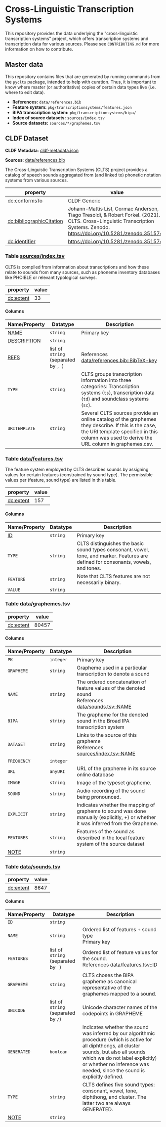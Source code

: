 # Cross-Linguistic Transcription Systems

This repository provides the data underlying the "cross-linguistic transcription systems" project, which offers transcription systems and transcription data for various sources. Please see `CONTRIBUTING.md` for more information on how to contribute.


## Master data

This repository contains files that are generated by running commands from the
`pyclts` package, intended to help with curation.
Thus, it is important to know where master (or authoritative) copies of certain
data types live (i.e. where to edit data).

- **References:** `data/references.bib`
- **Feature system:** `pkg/transcriptionsystems/features.json`
- **BIPA transcription system:** `pkg/transcriptionsystems/bipa/`
- **Index of source datasets:** `sources/index.tsv`
- **Source datasets:** `sources/*/graphemes.tsv`


## CLDF Dataset

**CLDF Metadata**: [cldf-metadata.json](./cldf-metadata.json)

**Sources**: [data/references.bib](./data/references.bib)

The Cross-Linguistic Transcription Systems (CLTS) project provides a catalog of speech sounds aggregated from (and linked to) phonetic notation systems from various sources.

property | value
 --- | ---
[dc:conformsTo](http://purl.org/dc/terms/conformsTo) | [CLDF Generic](http://cldf.clld.org/v1.0/terms.rdf#Generic)
[dc:bibliographicCitation](http://purl.org/dc/terms/bibliographicCitation) | Johann-Mattis List, Cormac Anderson, Tiago Tresoldi, & Robert Forkel. (2021). CLTS. Cross-Linguistic Transcription Systems. Zenodo. https://doi.org/10.5281/zenodo.3515744
[dc:identifier](http://purl.org/dc/terms/identifier) | https://doi.org/10.5281/zenodo.3515744




### <a name="table-sourcesindextsv"></a>Table [sources/index.tsv](./sources/index.tsv)


CLTS is compiled from information about transcriptions and how these relate to sounds from many sources, such as phoneme inventory databases like PHOIBLE or relevant typological surveys.

property | value
 --- | ---
[dc:extent](http://purl.org/dc/terms/extent) | 33




#### Columns


Name/Property | Datatype | Description
 --- | --- | --- 
[NAME](http://cldf.clld.org/v1.0/terms.rdf#id) | `string` | Primary key
[DESCRIPTION](http://cldf.clld.org/v1.0/terms.rdf#description) | `string` | 
[REFS](http://cldf.clld.org/v1.0/terms.rdf#source) | list of `string` (separated by `, `) | References [data/references.bib::BibTeX-key](./data/references.bib)
`TYPE` | `string` | CLTS groups transcription information into three categories: Transcription systems (`ts`), transcription data (`td`) and soundclass systems (`sc`).
`URITEMPLATE` | `string` | Several CLTS sources provide an online catalog of the graphemes they describe. If this is the case, the URI template specified in this column was used to derive the URL column in graphemes.csv.



### <a name="table-datafeaturestsv"></a>Table [data/features.tsv](./data/features.tsv)


The feature system employed by CLTS describes sounds by assigning values for certain features (constrained by sound type). The permissible values per (feature, sound type) are listed in this table.

property | value
 --- | ---
[dc:extent](http://purl.org/dc/terms/extent) | 157




#### Columns


Name/Property | Datatype | Description
 --- | --- | --- 
[ID](http://cldf.clld.org/v1.0/terms.rdf#id) | `string` | Primary key
`TYPE` | `string` | CLTS distinguishes the basic sound types consonant, vowel, tone, and marker. Features are defined for consonants, vowels, and tones.
`FEATURE` | `string` | Note that CLTS features are not necessarily binary.
`VALUE` | `string` | 



### <a name="table-datagraphemestsv"></a>Table [data/graphemes.tsv](./data/graphemes.tsv)


property | value
 --- | ---
[dc:extent](http://purl.org/dc/terms/extent) | 80457




#### Columns


Name/Property | Datatype | Description
 --- | --- | --- 
`PK` | `integer` | Primary key
`GRAPHEME` | `string` | Grapheme used in a particular transcription to denote a sound
`NAME` | `string` | The ordered concatenation of feature values of the denoted sound<br>References [data/sounds.tsv::NAME](#table-datasoundstsv)
`BIPA` | `string` | The grapheme for the denoted sound in the Broad IPA transcription system
`DATASET` | `string` | Links to the source of this grapheme<br>References [sources/index.tsv::NAME](#table-sourcesindextsv)
`FREQUENCY` | `integer` | 
`URL` | `anyURI` | URL of the grapheme in its source online database
`IMAGE` | `string` | Image of the typeset grapheme.
`SOUND` | `string` | Audio recording of the sound being pronounced.
`EXPLICIT` | `string` | Indicates whether the mapping of grapheme to sound was done manually (explicitly, +) or whether it was inferred from the Grapheme.
`FEATURES` | `string` | Features of the sound as described in the local feature system of the source dataset
[NOTE](http://cldf.clld.org/v1.0/terms.rdf#comment) | `string` | 



### <a name="table-datasoundstsv"></a>Table [data/sounds.tsv](./data/sounds.tsv)


property | value
 --- | ---
[dc:extent](http://purl.org/dc/terms/extent) | 8647




#### Columns


Name/Property | Datatype | Description
 --- | --- | --- 
`ID` | `string` | 
`NAME` | `string` | Ordered list of features + sound type<br>Primary key
`FEATURES` | list of `string` (separated by ` `) | Ordered list of feature values for the sound.<br>References [data/features.tsv::ID](#table-datafeaturestsv)
`GRAPHEME` | `string` | CLTS choses the BIPA grapheme as canonical representative of the graphemes mapped to a sound.
`UNICODE` | list of `string` (separated by ` / `) | Unicode character names of the codepoints in GRAPHEME
`GENERATED` | `boolean` | Indicates whether the sound was inferred by our algorithmic procedure (which is active for all diphthongs, all cluster sounds, but also all sounds which we do not label explicitly) or whether no inference was needed, since the sound is explicitly defined.
`TYPE` | `string` | CLTS defines five sound types: consonant, vowel, tone, diphthong, and cluster. The latter two are always GENERATED.
[NOTE](http://cldf.clld.org/v1.0/terms.rdf#comment) | `string` | 